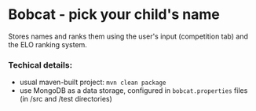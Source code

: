 Bobcat - pick your child's name
===============================

Stores names and ranks them using the user's input (competition tab) and the ELO ranking system.

### Techical details:
- usual maven-built project: `mvn clean package`
- use MongoDB as a data storage, configured in `bobcat.properties` files (in /src and /test directories)
